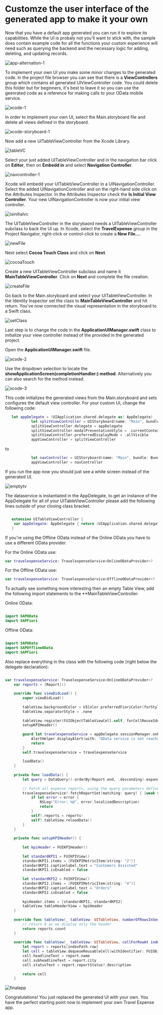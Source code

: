 # Customze the user interface of the generated app to make it your own

Now that you have a default app generated you can run it to explore its capabilities. While the UI is probaly not you'll want to stick with, the sample does contain example code for all the functions your custom experience will need such as querying the backend and the necessary logic for adding, deleting, and updating records.

![app-alternation-1](https://user-images.githubusercontent.com/9074514/66823747-2987e880-ef47-11e9-92c5-2eaeb6bbd129.png)

To implement your own UI you make some minor changes to the generated code. In the project file browser you can see that there is a **ViewControllers** group which contains all generated UIViewController code. You could delete this folder but for beginners, it's best to leave it so you can use the geenrated code as a reference for making calls to your OData mobile service.

![xcode-1](https://user-images.githubusercontent.com/9074514/66823790-3c9ab880-ef47-11e9-9ced-cc781f4eaf85.png)

In order to implement your own UI, select the Main.storyboard file and delete all views defined in the storyboard. 

![xcode-storyboard-1](https://user-images.githubusercontent.com/9074514/66823845-53d9a600-ef47-11e9-86c8-18d02dcb1da7.png)

Now add a new UITableViewController from the Xcode Library.

![tableVC](https://user-images.githubusercontent.com/9074514/66823975-9e5b2280-ef47-11e9-83e9-3f59f2ca76ff.png)

Select your just added UITableViewController and in the navigation bar click on **Editor**, then on **Embedd in** and select **Navigation Controller**.

![navcontroller-1](https://user-images.githubusercontent.com/9074514/66824253-38bb6600-ef48-11e9-9254-90d4c28e0240.png)

Xcode will embedd your UITableViewController in a UINavigationController. Select the added UINavigationController and on the right-hand side click on the Attributes Inspector. In the Attributes Inspector check the **Is Initial View Controller**. Your new UINavigationController is now your initial view controller.

![isinitialvc](https://user-images.githubusercontent.com/9074514/66824399-7b7d3e00-ef48-11e9-8ee7-a5adae611df2.png)

The UITableViewController in the storybaord needs a UITableViewController subclass to back the UI up. In Xcode, select the **TravelExpense** group in the Project Navigator, right-click or control-click to create a **New File...**.

![newFile](https://user-images.githubusercontent.com/9074514/66824519-bed7ac80-ef48-11e9-9a9a-6d755ff773f8.png)

Next select **Cocoa Touch Class** and click on **Next**.

![cocoaTouch](https://user-images.githubusercontent.com/9074514/66824789-43c2c600-ef49-11e9-95bb-9235573184b4.png)

Create a new UITableViewController subclass and name it **MainTableViewController**. Click on **Next** and complete the file creation.

![createFile](https://user-images.githubusercontent.com/9074514/66824920-81bfea00-ef49-11e9-97c7-4cb4aa06bbd9.png)

Go back to the Main.storyboard and select your UITableViewController. In the Identity Inspector set the class to **MainTableViewController** and hit return. You've now connected the visual representation in the storyboard to a Swift class.

![setClass](https://user-images.githubusercontent.com/9074514/66825169-fe52c880-ef49-11e9-9b56-f1103993c2fa.png)

Last step is to change the code in the **ApplicationUIManager.swift** class to initialize your view controller instead of the provided in the generated project.

Open the **ApplicationUIManager.swift** file.

![xcode-2](https://user-images.githubusercontent.com/9074514/66825225-24786880-ef4a-11e9-805f-1c0cf80cc58b.png)

Use the dropdown selection to locate the **showApplicationScreen(completionHandler:) method**. Alternatively you can also search for the method instead.

![xcode-3](https://user-images.githubusercontent.com/9074514/66825463-98b30c00-ef4a-11e9-99a7-375651805e52.png)

This code initializes the generated views from the Main.storyboard and sets configures the default view controller. For your custom UI, change the following code:

```swift
   let appDelegate = (UIApplication.shared.delegate as! AppDelegate)
            let splitViewController = UIStoryboard(name: "Main", bundle: Bundle.main).instantiateViewController(withIdentifier: "MainSplitViewController") as! UISplitViewController
            splitViewController.delegate = appDelegate
            splitViewController.modalPresentationStyle = .currentContext
            splitViewController.preferredDisplayMode = .allVisible
            appViewController = splitViewController

```

to

```swift
            let navController = UIStoryboard(name: "Main", bundle: Bundle.main).instantiateInitialViewController() as! UINavigationController
            appViewController = navController

```

If you run the app now you should just see a white screen instead of the generated UI.

![emptytv](https://user-images.githubusercontent.com/9074514/66825540-bb452500-ef4a-11e9-9410-f2be866d6caa.png)

The dataservice is instantiated in the AppDelegate, to get an instance of the AppDelegate for all of your UITableViewController please add the following lines outside of your closing class bracket.

```Swift

   extension UITableViewController {
    var appDelegate: AppDelegate { return (UIApplication.shared.delegate as! AppDelegate) }
   }

```

If you're using the Offline OData instead of the Online OData you have to use a different OData provider.

For the Online OData use:

```Swift
var travelexpenseService: TravelexpenseService<OnlineODataProvider>?

```

For the Offline OData use:

```Swift
var travelexpenseService: TravelexpenseService<OfflineODataProvider>?

```

To actually see something more interesting then an empty Table View, add the following import statements to the **MainTableViewController:

Online OData:

```Swift

import SAPOData
import SAPFiori

```

Offline OData:

```Swift

import SAPOData
import SAPOfflineOData
import SAPFiori

```

Also replace everything in the class with the following code (right below the delegate declaration):

```swift

var travelexpenseService: TravelexpenseService<OnlineODataProvider>?
    var reports = [Report]()
    
    override func viewDidLoad() {
        super.viewDidLoad()
        
        tableView.backgroundColor = UIColor.preferredFioriColor(forStyle: .backgroundBase)
        tableView.separatorStyle = .none
        
        tableView.register(FUIObjectTableViewCell.self, forCellReuseIdentifier: FUIObjectTableViewCell.reuseIdentifier)
        setupKPIHeader()
        
        guard let travelexpenseService = appDelegate.sessionManager.onboardingSession?.odataController.travelexpenseService else {
            AlertHelper.displayAlert(with: "OData service is not reachable, please onboard again.", error: nil, viewController: self)
            return
        }
        self.travelexpenseService = travelexpenseService
        
        loadData()
    }
    
    private func loadData() {
        let query = DataQuery().orderBy(Report.end, .descending).expand(Report.reportStatus)
        
        // Fetch all expense reports, using the query parameters defined above.
        travelexpenseService?.fetchReportSet(matching: query) { [weak self] reports, error in
            if let error = error {
                NSLog("Error: %@", error.localizedDescription)
                return
            }
            self?.reports = reports!
            self?.tableView.reloadData()
        }
    }
    
    private func setupKPIHeader() {
        
        let kpiHeader = FUIKPIHeader()
        
        let standardKPI1 = FUIKPIView()
        standardKPI1.items = [FUIKPIMetricItem(string: "2")]
        standardKPI1.captionlabel.text = "Customers Assisted"
        standardKPI1.isEnabled = false
        
        let standardKPI2 = FUIKPIView()
        standardKPI2.items = [FUIKPIMetricItem(string: "4")]
        standardKPI2.captionlabel.text = "Orders"
        standardKPI2.isEnabled = false
        
        kpiHeader.items = [standardKPI1, standardKPI2]
        tableView.tableHeaderView = kpiHeader
    }
    
    override func tableView(_ tableView: UITableView, numberOfRowsInSection section: Int) -> Int {
        // return 0 as we display only the header
        return reports.count
    }
    
    override func tableView(_ tableView: UITableView, cellForRowAt indexPath: IndexPath) -> UITableViewCell {
        let report = reports[indexPath.row]
        let cell = tableView.dequeueReusableCell(withIdentifier: FUIObjectTableViewCell.reuseIdentifier) as! FUIObjectTableViewCell
        cell.headlineText = report.name
        cell.subheadlineText = report.city
        cell.statusText = report.reportStatus?.description
        
        return cell
    }

```

![finalapp](https://user-images.githubusercontent.com/9074514/66825956-9ac99a80-ef4b-11e9-8c1c-dd7f5abaa506.png)

Congratulations! You just replaced the generated UI with your own. You have the perfect starting point now to implement your own Travel Expense app.

